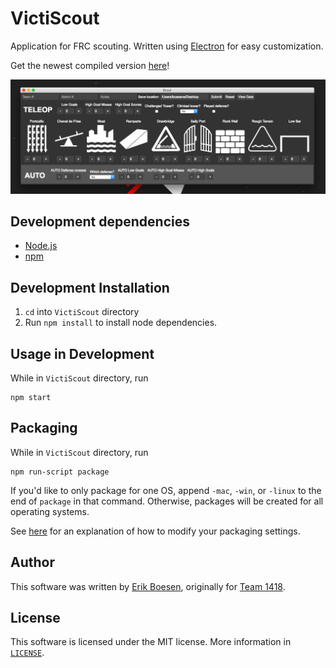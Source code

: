 # VictiScout
Application for FRC scouting. Written using [Electron](http://electron.atom.io/) for easy customization.

Get the newest compiled version [here](releases)!

![Screenshot](screenshot.png)

## Development dependencies
* [Node.js](https://nodejs.org)
* [npm](https://npmjs.com)

## Development Installation
1. `cd` into `VictiScout` directory
2. Run `npm install` to install node dependencies.

## Usage in Development
While in `VictiScout` directory, run

    npm start

## Packaging
While in `VictiScout` directory, run

    npm run-script package

If you'd like to only package for one OS, append `-mac`, `-win`, or `-linux` to the end of `package` in that command. Otherwise, packages will be created for all operating systems.

See [here](https://github.com/electron-userland/electron-packager#readme) for an explanation of how to modify your packaging settings.

## Author
This software was written by [Erik Boesen](https://github.com/ErikBoesen), originally for [Team 1418](https://github.com/frc1418).

## License
This software is licensed under the MIT license. More information in [`LICENSE`](LICENSE).
